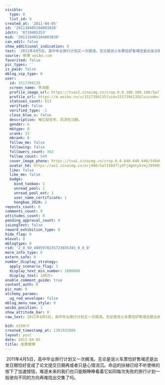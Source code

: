 ```yaml
---
visible:
  type: 0
  list_id: 0
created_at: '2011-04-05'
id: '201110405104803830'
idstr: '8710405353'
mid: '201110405104803830'
can_edit: false
show_additional_indication: 0
text: '2011年4月5日，高中毕业旅行计划又一次搁浅。无论是说火车票恰好售竭还是出发日期恰好变成了论文提交日期再或者只是心情消沉。命运的扶梯已经不听使唤的按下了加速按钮，难道未来的我们也只能眼睁睁看着它如同每次失败的旅行计划一般驶向不同的方向再难找出交集了吗。 '
source: 微博 weibo.com
favorited: false
pic_types: ''
is_paid: false
mblog_vip_type: 0
user:
  id: 1517394135
  screen_name: 李消极
  profile_image_url: https://tvax2.sinaimg.cn/crop.0.0.180.180.180/5a7198d7ly8fjdgmtyktmj20500500so.jpg?KID=imgbed,tva&Expires=1606400155&ssig=nnZFpB3fQv
  profile_url: https://m.weibo.cn/u/1517394135?uid=1517394135&luicode=10000011&lfid=2304131517394135_-_WEIBO_SECOND_PROFILE_WEIBO
  statuses_count: 613
  verified: false
  verified_type: -1
  close_blue_v: false
  description: 唯忆轻狂年，风流任沉醉。
  gender: m
  mbtype: 0
  urank: 33
  mbrank: 0
  follow_me: false
  following: false
  followers_count: 362
  follow_count: 549
  cover_image_phone: https://tva1.sinaimg.cn/crop.0.0.640.640.640/549d0121tw1egm1kjly3jj20hs0hsq4f.jpg
  avatar_hd: https://wx2.sinaimg.cn/orj480/5a7198d7ly8fjdgmtyktmj20500500so.jpg
  like: false
  like_me: false
  badge:
    bind_taobao: 1
    unread_pool: 1
    unread_pool_ext: 1
    user_name_certificate: 1
    hongbao_2020: 2
reposts_count: 0
comments_count: 9
attitudes_count: 0
pending_approval_count: 0
isLongText: false
reward_exhibition_type: 0
hide_flag: 0
mlevel: 0
mblogtype: 0
rid: '2_0_50_4805978235723035345_0_0_0'
more_info_type: 0
extern_safe: 0
number_display_strategy:
  apply_scenario_flag: 3
  display_text_min_number: 1000000
  display_text: 100万+
enable_comment_guide: true
content_auth: 0
pic_num: 0
alchemy_params:
  ug_red_envelope: false
mblog_menu_new_style: 0
weibo_position: 1
show_attitude_bar: 0
raw_text: 2011年4月5日，高中毕业旅行计划又一次搁浅。无论是说火车票恰好售竭还是出发日期恰好变成了论文提交日期再或者只是心情消沉。命运的扶梯已经不听使唤的按下了加速按钮，难道未来的我们也只能眼睁睁看着它如同每次失败的旅行计划一般驶向不同的方向再难找出交集了吗。
  ​​​
bid: e31HrX
created_timestamp_at: 1301932800
layout: post
date: 2011-04-05
title: 发表微博
---
```


![]()
2011年4月5日，高中毕业旅行计划又一次搁浅。无论是说火车票恰好售竭还是出发日期恰好变成了论文提交日期再或者只是心情消沉。命运的扶梯已经不听使唤的按下了加速按钮，难道未来的我们也只能眼睁睁看着它如同每次失败的旅行计划一般驶向不同的方向再难找出交集了吗。 

